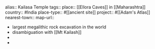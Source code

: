 alias:: Kailasa Temple
tags::
place:: [[Ellora Caves]] in [[Maharashtra]] 
country:: #India 
place-type:: #[[ancient site]] project:: #[[Adam's Atlas]] 
nearest-town:: 
map-url::

- largest megalithic rock excavation in the world
- disambiguation with [[Mt Kailash]]
-
-